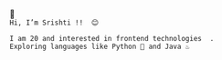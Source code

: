 👋   
` Hi, I’m Srishti !!  😊 `  


 `I am 20 and interested in frontend technologies  .`     
 `Exploring languages like Python 🐍 and Java ♨️ `


<!---
sris-14/sris-14 is a ✨ special ✨ repository because its `README.md` (this file) appears on your GitHub profile.
You can click the Preview link to take a look at your changes.
--->
